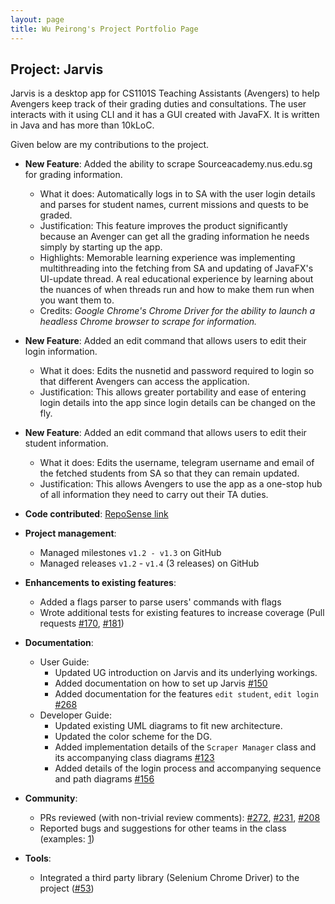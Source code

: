 ```yaml
---
layout: page
title: Wu Peirong's Project Portfolio Page
---
```


## Project: Jarvis

Jarvis is a desktop app for CS1101S Teaching Assistants (Avengers) to help Avengers keep track of their grading duties and consultations.
The user interacts with it using CLI and it has a GUI created with JavaFX. It is written in Java and has more than 10kLoC.

Given below are my contributions to the project.

* **New Feature**: Added the ability to scrape Sourceacademy.nus.edu.sg for grading information.
  * What it does: Automatically logs in to SA with the user login details and parses for student names, current missions and quests to be graded.
  * Justification: This feature improves the product significantly because an Avenger can get all the grading information he needs simply by starting up the app.
  * Highlights: Memorable learning experience was implementing multithreading into the fetching from SA and updating of JavaFX's UI-update thread. A real educational experience by learning about the nuances of when threads run and how to make them run when you want them to.
  * Credits: *Google Chrome's Chrome Driver for the ability to launch a headless Chrome browser to scrape for information.*

* **New Feature**: Added an edit command that allows users to edit their login information.
  * What it does: Edits the nusnetid and password required to login so that different Avengers can access the application.
  * Justification: This allows greater portability and ease of entering login details into the app since login details can be changed on the fly.

* **New Feature**: Added an edit command that allows users to edit their student information.
  * What it does: Edits the username, telegram username and email of the fetched students from SA so that they can remain updated.
  * Justification: This allows Avengers to use the app as a one-stop hub of all information they need to carry out their TA duties.

* **Code contributed**: [RepoSense link](https://nus-cs2103-ay2021s1.github.io/tp-dashboard/#breakdown=true&search=peironggg)

* **Project management**:
  * Managed milestones `v1.2 - v1.3` on GitHub
  * Managed releases `v1.2` - `v1.4` (3 releases) on GitHub

* **Enhancements to existing features**:
  * Added a flags parser to parse users' commands with flags
  * Wrote additional tests for existing features to increase coverage (Pull requests [\#170](https://github.com/AY2021S1-CS2103T-W11-2/tp/pull/170), [\#181](https://github.com/AY2021S1-CS2103T-W11-2/tp/pull/181))

* **Documentation**:
  * User Guide:
    * Updated UG introduction on Jarvis and its underlying workings.
    * Added documentation on how to set up Jarvis [\#150](https://github.com/AY2021S1-CS2103T-W11-2/tp/pull/150)
    * Added documentation for the features `edit student`, `edit login` [\#268](https://github.com/AY2021S1-CS2103T-W11-2/tp/pull/268)
  * Developer Guide:
    * Updated existing UML diagrams to fit new architecture.
    * Updated the color scheme for the DG.
    * Added implementation details of the `Scraper Manager` class and its accompanying class diagrams [\#123](https://github.com/AY2021S1-CS2103T-W11-2/tp/pull/123)
    * Added details of the login process and accompanying sequence and path diagrams [\#156](https://github.com/AY2021S1-CS2103T-W11-2/tp/pull/156)

* **Community**:
  * PRs reviewed (with non-trivial review comments): [\#272](https://github.com/AY2021S1-CS2103T-W11-2/tp/pull/272), [\#231](https://github.com/AY2021S1-CS2103T-W11-2/tp/pull/231), [\#208](https://github.com/AY2021S1-CS2103T-W11-2/tp/pull/208)
  * Reported bugs and suggestions for other teams in the class (examples: [1](https://github.com/AY2021S1-CS2103T-T12-4/tp/issues/149))

* **Tools**:
  * Integrated a third party library (Selenium Chrome Driver) to the project ([\#53](https://github.com/AY2021S1-CS2103T-W11-2/tp/pull/53))
